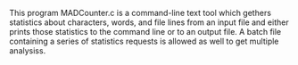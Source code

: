 This program MADCounter.c is a command-line text tool which gethers statistics about 
characters, words, and file lines from an input file and either prints those statistics 
to the command line or to an output file. A batch file containing a series of statistics 
requests is allowed as well to get multiple analysiss.